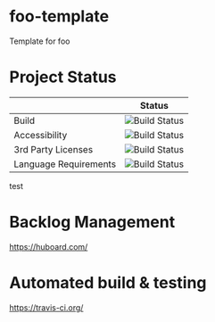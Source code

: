 foo-template
============

Template for foo


Project Status
============

|         | Status       |
| ------------- |-------------|
| Build         | ![Build Status](https://travis-ci.org/benboeser/foo-template.png?raw=true) |
| Accessibility         | ![Build Status](http://images.sodahead.com/polls/000172630/polls_600px_Stop_sign.svg_2058_261978_answer_1_small.png)|
| 3rd Party Licenses         | ![Build Status](http://images.sodahead.com/polls/000172630/polls_600px_Stop_sign.svg_2058_261978_answer_1_small.png)|
| Language Requirements         | ![Build Status](http://wp1162562.server-he.de/icons-png/Plate-Green-go-48.png) |


test

Backlog Management
============

https://huboard.com/


Automated build & testing
============

https://travis-ci.org/

